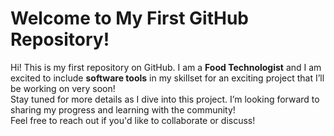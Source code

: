# Welcome to My First GitHub Repository!

Hi! This is my first repository on GitHub. I am a **Food Technologist** and I am excited to include **software tools** in my skillset for an exciting project that I’ll be working on very soon!
<br>
Stay tuned for more details as I dive into this project. I’m looking forward to sharing my progress and learning with the community!
<br>
Feel free to reach out if you'd like to collaborate or discuss!
